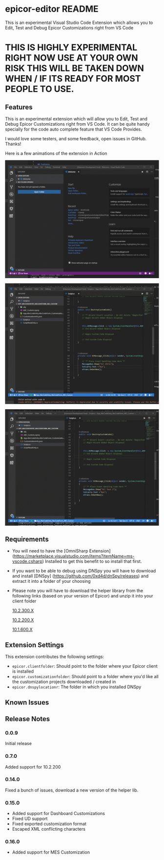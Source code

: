 # epicor-editor README

This is an experimental Visual Studio Code Extension which allows you to Edit, Test and Debug Epicor Customizations right from VS Code
# THIS IS HIGHLY EXPERIMENTAL RIGHT NOW USE AT YOUR OWN RISK THIS WILL BE TAKEN DOWN WHEN / IF ITS READY FOR MOST PEOPLE TO USE.


## Features

This is an experimental extension which will allow you to Edit, Test and Debug Epicor Customizations right from VS Code. It can be quite handy specially for the code auto complete feature that VS Code Provides.

I would love some testers, and some feedback, open issues in GitHub. Thanks!



Here is a few animations of the extension in Action

![Opening a Customization](images/VSCodeOpen.gif)

![Editing / Running a Customization](images/VSCodeSyncTest.gif)

![Debugging a Customization using DnSpy](images/VSCodeDebug.gif)



## Requirements

* You will need to have the [OmniSharp Extension] (https://marketplace.visualstudio.com/items?itemName=ms-vscode.csharp) Installed to get this benefit to so install that first.

* If you want to be able to debug using DNSpy you will have to download and install [DNSpy] (https://github.com/0xd4d/dnSpy/releases) and extract it into a folder of your choosing

* Please note you will have to download the helper library from the following links (based on your version of Epicor) and unzip it into your client folder

    [10.2.300.X](https://josecgomez.com/files/CustomizationHelper.10.2.300.X.zip)

    [10.2.200.X](https://josecgomez.com/files/CustomizationHelper.10.2.200.X.zip)

    [10.1.600.X](https://josecgomez.com/files/CustomizationHelper.10.1.600.X.zip)

## Extension Settings

This extension contributes the following settings:

* `epicor.clientfolder`: Should point to the folder where your Epicor client is installed
* `epicor.customizationfolder`: Should point to a folder where you'd like all the customization projects downloaded / created in
* `epicor.dnspylocationr`: The folder in which you installed DNSpy 

## Known Issues



## Release Notes



### 0.0.9

Initial release 

### 0.7.0
Added support for 10.2.200

### 0.14.0
Fixed a bunch of issues, download a new version of the helper lib.
### 0.15.0
* Added support for Dashboard Customizations
* Fixed UD support
* Fixed exported customization format
* Escaped XML conflicting characters
### 0.16.0
* Added support for MES Customization
